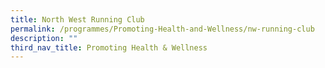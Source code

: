 ```yaml
---
title: North West Running Club
permalink: /programmes/Promoting-Health-and-Wellness/nw-running-club
description: ""
third_nav_title: Promoting Health & Wellness
---
```

